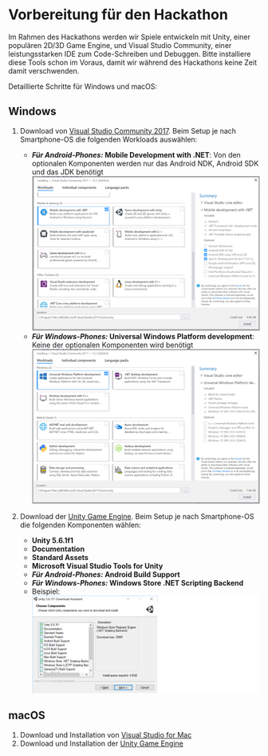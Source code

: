 # Vorbereitung für den Hackathon
Im Rahmen des Hackathons werden wir Spiele entwickeln mit Unity, einer populären 2D/3D Game Engine, und Visual Studio Community, einer leistungsstarken IDE zum Code-Schreiben und Debuggen. Bitte installiere diese Tools schon im Voraus, damit wir während des Hackathons keine Zeit damit verschwenden.

Detaillierte Schritte für Windows und macOS:

## Windows
1. Download von [Visual Studio Community 2017](https://www.visualstudio.com/de/thank-you-downloading-visual-studio/?sku=Community&rel=15). Beim Setup je nach Smartphone-OS die folgenden Workloads auswählen:
    * **_Für Android-Phones:_ Mobile Development with .NET**: Von den optionalen Komponenten werden nur das Android NDK, Android SDK und das JDK benötigt  
    ![Required components for Android phones](vs_android.png)
    * **_Für Windows-Phones:_ Universal Windows Platform development**: Keine der optionalen Komponenten wird benötigt  
    ![Required components for Windows phones](vs_uwp.png)

1. Download der [Unity Game Engine](https://store.unity.com/de/download?ref=personal). Beim Setup je nach Smartphone-OS die folgenden Komponenten wählen:
    * **Unity 5.6.1f1**
    * **Documentation**
    * **Standard Assets**
    * **Microsoft Visual Studio Tools for Unity**
    * **_Für Android-Phones:_ Android Build Support**
    * **_Für Windows-Phones:_ Windows Store .NET Scripting Backend**
    * Beispiel:  ![Required Unity components](unity.png)

## macOS
1. Download und Installation von [Visual Studio for Mac](https://www.visualstudio.com/de/vs/visual-studio-mac/)
1. Download und Installation der [Unity Game Engine](https://store.unity.com/de/download?ref=personal)